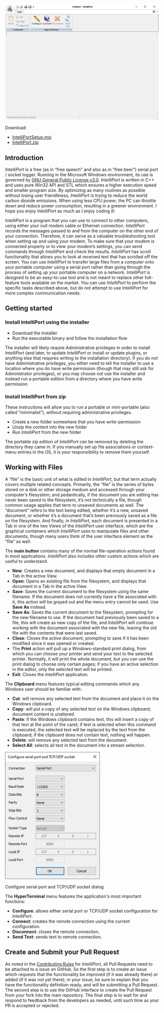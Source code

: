 ![IntelliPort.png](IntelliPort.png)

Download:
- [IntelliPortSetup.msi](https://www.moga.doctor/freeware/IntelliPortSetup.msi)
- [IntelliPort.zip](https://www.moga.doctor/freeware/IntelliPort.zip)

## Introduction

_IntelliPort_ is a free (as in “free speech” and also as in “free beer”) serial port / socket logger. Running in the Microsoft Windows environment, its use is governed by [GNU General Public License v3.0](https://www.gnu.org/licenses/gpl-3.0.html). _IntelliPort_ is written in C++ and uses pure Win32 API and STL which ensures a higher execution speed and smaller program size. By optimizing as many routines as possible without losing user friendliness, _IntelliPort_ is trying to reduce the world carbon dioxide emissions. When using less CPU power, the PC can throttle down and reduce power consumption, resulting in a greener environment. I hope you enjoy _IntelliPort_ as much as I enjoy coding it!

_IntelliPort_ is a program that you can use to connect to other computers, using either your null modem cable or Ethernet connection. _IntelliPort_ records the messages passed to and from the computer on the other end of your connection. Therefore, it can serve as a valuable troubleshooting tool when setting up and using your modem. To make sure that your modem is connected properly or to view your modem’s settings, you can send commands through _IntelliPort_ and check the results. _IntelliPort_ has scroll functionality that allows you to look at received text that has scrolled off the screen. You can use _IntelliPort_ to transfer large files from a computer onto your portable computer using a serial port rather than going through the process of setting up your portable computer on a network. _IntelliPort_ is designed to be an easy-to-use tool and is not meant to replace other full-feature tools available on the market. You can use _IntelliPort_ to perform the specific tasks described above, but do not attempt to use _IntelliPort_ for more complex communication needs.

## Getting started

### Install IntelliPort using the installer

- Download the installer
- Run the executable binary and follow the installation flow

The installer will likely require Administrative privileges in order to install _IntelliPort_ (and later, to update _IntelliPort_ or install or update plugins, or anything else that requires writing to the installation directory). If you do not have Administrative privileges, you either need to tell the installer to use a location where you do have write permission (though that may still ask for Administrator privileges), or you may choose not use the installer and instead run a portable edition from a directory where you have write permission.

### Install IntelliPort from zip

These instructions will allow you to run a portable or mini-portable (also called “minimalist”), without requiring administrative privileges.

- Create a new folder somewhere that you have write-permission
- Unzip the content into the new folder
- Run _IntelliPort_ from the new folder

The portable zip edition of _IntelliPort_ can be removed by deleting the directory they came in. If you manually set up file associations or context-menu entries in the OS, it is your responsibility to remove them yourself.

## Working with Files

A “file” is the basic unit of what is edited in _IntelliPort_, but that term actually covers multiple related concepts. Primarily, the “file” is the series of bytes stored on a disk or other storage medium and accessed through your computer’s filesystem; and pedantically, if the document you are editing has never been saved to the filesystem, it’s not technically a file, though common usage applies that term to unsaved documents as well. The “document” refers to the text being edited, whether it’s a new, unsaved document, or whether it’s a document that’s been previously saved as a file on the filesystem. And finally, in _IntelliPort_, each document is presented in a Tab in one of the two Views of the _IntelliPort_ user interface, which are the graphical containers which _IntelliPort_ uses to manipulate files and other documents, though many users think of the user interface element as the “file” as well.

The **main button** contains many of the normal file-operation actions found in most applications. _IntelliPort_ also includes other custom actions which are useful to understand.

- **New**: Creates a new document, and displays that empty document in a Tab in the active View.
- **Open**: Opens an existing file from the filesystem, and displays that document in a Tab in the active View.
- **Save**: Saves the current document to the filesystem using the same filename. 
 If the document does not currently have a file associated with it, this action will be grayed out and the menu entry cannot be used. Use **Save As** instead.
- **Save As**: Saves the current document to the filesystem, prompting for the new filename to use. 
 If the document had previously been saved to a file, this will create as new copy of the file, and _IntelliPort_ will continue working with the document associated with the new file, leaving the old file with the contents that were last saved.
- **Close**: Closes the active document, prompting to save if it has been modified since it was opened or created.
- The **Print** action will pull up a Windows-standard print dialog, from which you can choose your printer and send your text to the selected printer. 
 Normally, it will print the whole document, but you can use the print dialog to choose only certain pages; if you have an active selection in the editor, only the selected text will be printed.
- **Exit**: Closes the _IntelliPort_ application.

The **Clipboard** menu features typical editing commands which any Windows user should be familiar with:

- **Cut**: will remove any selected text from the document and place it on the Windows clipboard.
- **Copy**: will put a copy of any selected text on the Windows clipboard; document content is unaltered.
- **Paste**: if the Windows clipboard contains text, this will insert a copy of that text at the point of the caret; if text is selected when this command is executed, the selected text will be replaced by the text from the clipboard; if the clipboard does not contain text, nothing will happen.
- **Delete**: will remove any selected text from the document.
- **Select All**: selects all text in the document into a stream selection.

![Configure dialog](IntelliPort-Configure.png)

Configure serial port and TCP/UDP socket dialog

The **HyperTerminal** menu features the application's most important functions:

- **Configure**: allows either serial port or TCP/UDP socket configuration for _IntelliPort_.
- **Connect**: creates the remote connection using the current configuration.
- **Disconnect**: closes the remote connection.
- **Send Text**: sends text to remote connection.

## Create and Submit your Pull Request

As noted in the [Contributing Rules](https://github.com/mihaimoga/IntelliPort/blob/main/CONTRIBUTING.md) for _IntelliPort_, all Pull Requests need to be attached to a issue on GitHub. So the first step is to create an issue which requests that the functionality be improved (if it was already there) or added (if it was not yet there); in your issue, be sure to explain that you have the functionality definition ready, and will be submitting a Pull Request. The second step is to use the GitHub interface to create the Pull Request from your fork into the main repository. The final step is to wait for and respond to feedback from the developers as needed, until such time as your PR is accepted or rejected.
